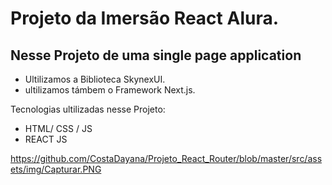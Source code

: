 ﻿# Projeto da Imersão React Alura.

## Nesse Projeto de uma single page application 
- Ultilizamos a Biblioteca SkynexUI.
- ultilizamos támbem o Framework Next.js.

Tecnologias ultilizadas nesse Projeto:
- HTML/ CSS / JS 
- REACT JS

https://github.com/CostaDayana/Projeto_React_Router/blob/master/src/assets/img/Capturar.PNG
